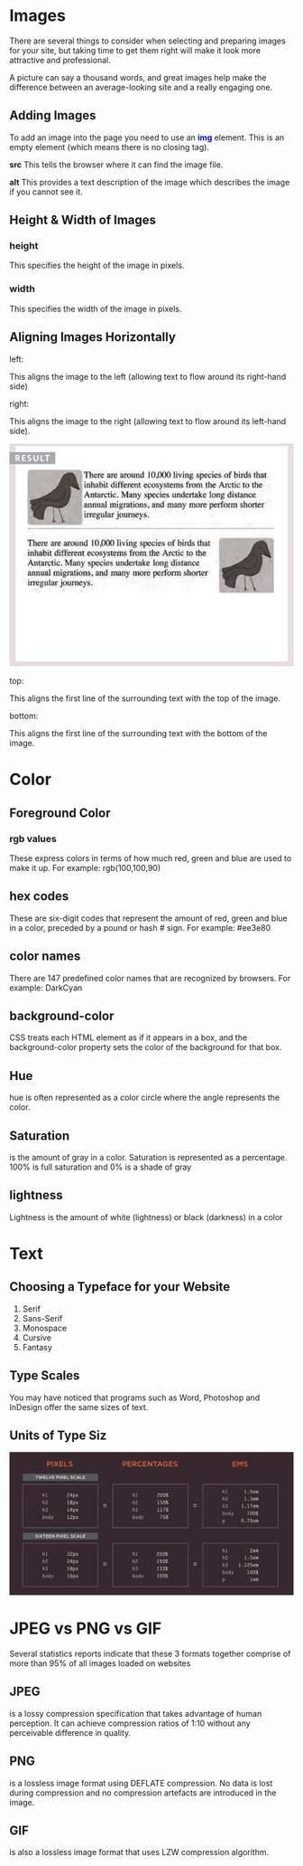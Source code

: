 # Images

There are several things to consider when selecting and 
preparing images for your site, but taking time to get them 
right will make it look more attractive and professional.

A picture can say a thousand words, and great 
images help make the difference between an 
average-looking site and a really engaging one.

## Adding Images

To add an image into the page 
you need to use an <b style= color:blue> img</b>
element. This is an empty 
element (which means there is 
no closing tag).

**src**
This tells the browser where 
it can find the image file.

**alt**
This provides a text description 
of the image which describes the 
image if you cannot see it.

## Height & Width of Images

### height
This specifies the height of the 
image in pixels.

### width
This specifies the width of the 
image in pixels.

## Aligning Images Horizontally
left:

This aligns the image to the left 
(allowing text to flow around its 
right-hand side)

right:

This aligns the image to the right 
(allowing text to flow around its 
left-hand side).

<img src ="img/Capture9.PNG">

top:

This aligns the first line of the 
surrounding text with the top of 
the image.

bottom:

This aligns the first line of the 
surrounding text with the bottom 
of the image.


# Color

## Foreground Color

### rgb values
These express colors in terms 
of how much red, green and 
blue are used to make it up. For 
example: rgb(100,100,90)

## hex codes
These are six-digit codes that 
represent the amount of red, 
green and blue in a color, 
preceded by a pound or hash # 
sign. For example: #ee3e80

## color names
There are 147 predefined color 
names that are recognized 
by browsers. For example: 
DarkCyan

## background-color

CSS treats each HTML element 
as if it appears in a box, and the 
background-color property 
sets the color of the background 
for that box.

## Hue
hue is often represented as a color circle 
where the angle represents the 
color.

## Saturation
 is the amount of gray in a color. Saturation is 
represented as a percentage. 
100% is full saturation and 0% 
is a shade of gray

## lightness

Lightness is the amount of 
white (lightness) or black 
(darkness) in a color

# Text

## Choosing a Typeface for your Website

1. Serif
1. Sans-Serif
1. Monospace
1. Cursive
1. Fantasy

## Type Scales

You may have noticed that programs such as 
Word, Photoshop and InDesign offer the same 
sizes of text.

## Units of Type Siz

<img src = "img/Capture10.PNG">

# JPEG vs PNG vs GIF 

Several statistics reports indicate that these 3 formats together comprise of more than 95% of all images loaded on websites

## JPEG

 is a lossy compression specification that takes advantage of human perception. It can achieve compression ratios of 1:10 without any perceivable difference in quality.

 ## PNG

  is a lossless image format using DEFLATE compression. No data is lost during compression and no compression artefacts are introduced in the image.

  ## GIF 
  
  is also a lossless image format that uses LZW compression algorithm.